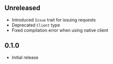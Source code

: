 Unreleased
----------
- Introduced `Issue` trait for issuing requests
- Deprecated `Client` type
- Fixed compilation error when using native client


0.1.0
-----
- Initial release
